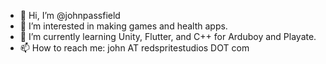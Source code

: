- 👋 Hi, I’m @johnpassfield
- 👀 I’m interested in making games and health apps.
- 🌱 I’m currently learning Unity, Flutter, and C++ for Arduboy and Playate.
- 📫 How to reach me: john AT redspritestudios DOT com

<!---
johnpassfield/johnpassfield is a ✨ special ✨ repository because its `README.md` (this file) appears on your GitHub profile.
You can click the Preview link to take a look at your changes.
--->

